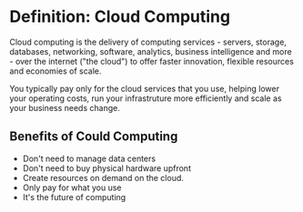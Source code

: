 # Definition: Cloud Computing

Cloud computing is the delivery of computing services - servers, storage, databases, networking, software, analytics, business intelligence and more - over the internet ("the cloud") to offer faster innovation, flexible resources and economies of scale.

You typically pay only for the cloud services that you use, helping lower your operating costs, run your infrastruture more efficiently and scale as your business needs change.

## Benefits of Could Computing

- Don't need to manage data centers
- Don't need to buy physical hardware upfront
- Create resources on demand on the cloud.
- Only pay for what you use
- It's the future of computing
